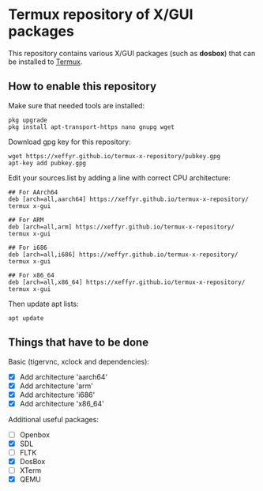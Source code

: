 # Termux repository of X/GUI packages
This repository contains various X/GUI packages (such as **dosbox**) that can be installed to [Termux](https://github.com/termux/termux-app).

## How to enable this repository
Make sure that needed tools are installed:
```
pkg upgrade
pkg install apt-transport-https nano gnupg wget
```

Download gpg key for this repository:
```
wget https://xeffyr.github.io/termux-x-repository/pubkey.gpg
apt-key add pubkey.gpg
```

Edit your sources.list by adding a line with correct CPU architecture:
```
## For AArch64
deb [arch=all,aarch64] https://xeffyr.github.io/termux-x-repository/ termux x-gui

## For ARM
deb [arch=all,arm] https://xeffyr.github.io/termux-x-repository/ termux x-gui

## For i686
deb [arch=all,i686] https://xeffyr.github.io/termux-x-repository/ termux x-gui

## For x86_64
deb [arch=all,x86_64] https://xeffyr.github.io/termux-x-repository/ termux x-gui
```

Then update apt lists:
```
apt update
```

## Things that have to be done
Basic (tigervnc, xclock and dependencies):
- [x] Add architecture 'aarch64'
- [x] Add architecture 'arm'
- [x] Add architecture 'i686'
- [x] Add architecture 'x86_64'

Additional useful packages:
- [ ] Openbox
- [x] SDL
- [ ] FLTK
- [x] DosBox
- [ ] XTerm
- [x] QEMU
